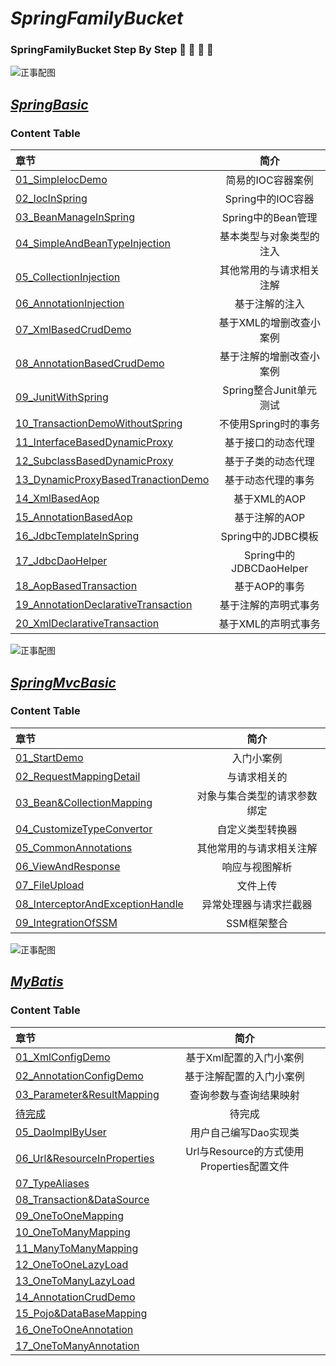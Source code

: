 # *SpringFamilyBucket* 

### SpringFamilyBucket Step By Step 🍔 🍟 🍕 🍺

![正事配图](https://github.com/NoMoreThanAWord/SpringFamilyBucket/raw/master/Resource/IMG/a.jpeg)



## ***[SpringBasic](https://github.com/undermoonoldman/SpringFamilyBucket/tree/master/SpringBasic)***

### Content Table

| 章节                                                         |           简介           |
| :----------------------------------------------------------- | :----------------------: |
| [01_SimpleIocDemo](https://github.com/undermoonoldman/SpringFamilyBucket/tree/master/SpringMvcBasic/01_SimpleIocDemo) |    简易的IOC容器案例     |
| [02_IocInSpring](https://github.com/undermoonoldman/SpringFamilyBucket/tree/master/SpringMvcBasic/02_IocInSpring) |    Spring中的IOC容器     |
| [03_BeanManageInSpring](https://github.com/undermoonoldman/SpringFamilyBucket/tree/master/SpringMvcBasic/03_BeanManageInSpring) |    Spring中的Bean管理    |
| [04_SimpleAndBeanTypeInjection](https://github.com/undermoonoldman/SpringFamilyBucket/tree/master/SpringMvcBasic/04_SimpleAndBeanTypeInjection) | 基本类型与对象类型的注入 |
| [05_CollectionInjection](https://github.com/undermoonoldman/SpringFamilyBucket/tree/master/SpringMvcBasic/05_CollectionInjection) | 其他常用的与请求相关注解 |
| [06_AnnotationInjection](https://github.com/undermoonoldman/SpringFamilyBucket/tree/master/SpringMvcBasic/06_AnnotationInjection) |      基于注解的注入      |
| [07_XmlBasedCrudDemo](https://github.com/undermoonoldman/SpringFamilyBucket/tree/master/SpringMvcBasic/07_XmlBasedCrudDemo) | 基于XML的增删改查小案例  |
| [08_AnnotationBasedCrudDemo](https://github.com/undermoonoldman/SpringFamilyBucket/tree/master/SpringMvcBasic/08_AnnotationBasedCrudDemo) | 基于注解的增删改查小案例 |
| [09_JunitWithSpring](https://github.com/undermoonoldman/SpringFamilyBucket/tree/master/SpringMvcBasic/09_JunitWithSpring) | Spring整合Junit单元测试  |
| [10_TransactionDemoWithoutSpring](https://github.com/undermoonoldman/SpringFamilyBucket/tree/master/SpringMvcBasic/10_TransactionDemoWithoutSpring) |   不使用Spring时的事务   |
| [11_InterfaceBasedDynamicProxy](https://github.com/undermoonoldman/SpringFamilyBucket/tree/master/SpringMvcBasic/11_InterfaceBasedDynamicProxy) |    基于接口的动态代理    |
| [12_SubclassBasedDynamicProxy](https://github.com/undermoonoldman/SpringFamilyBucket/tree/master/SpringMvcBasic/12_SubclassBasedDynamicProxy) |    基于子类的动态代理    |
| [13_DynamicProxyBasedTranactionDemo](https://github.com/undermoonoldman/SpringFamilyBucket/tree/master/SpringMvcBasic/13_DynamicProxyBasedTranactionDemo) |    基于动态代理的事务    |
| [14_XmlBasedAop](https://github.com/undermoonoldman/SpringFamilyBucket/tree/master/SpringMvcBasic/14_XmlBasedAop) |       基于XML的AOP       |
| [15_AnnotationBasedAop](https://github.com/undermoonoldman/SpringFamilyBucket/tree/master/SpringMvcBasic/15_AnnotationBasedAop) |      基于注解的AOP       |
| [16_JdbcTemplateInSpring](https://github.com/undermoonoldman/SpringFamilyBucket/tree/master/SpringMvcBasic/16_JdbcTemplateInSpring) |    Spring中的JDBC模板    |
| [17_JdbcDaoHelper](https://github.com/undermoonoldman/SpringFamilyBucket/tree/master/SpringMvcBasic/17_JdbcDaoHelper) | Spring中的JDBCDaoHelper  |
| [18_AopBasedTransaction](https://github.com/undermoonoldman/SpringFamilyBucket/tree/master/SpringMvcBasic/18_AopBasedTransaction) |      基于AOP的事务       |
| [19_AnnotationDeclarativeTransaction](https://github.com/undermoonoldman/SpringFamilyBucket/tree/master/SpringMvcBasic/19_AnnotationDeclarativeTransaction) |   基于注解的声明式事务   |
| [20_XmlDeclarativeTransaction](https://github.com/undermoonoldman/SpringFamilyBucket/tree/master/SpringMvcBasic/20_XmlDeclarativeTransaction) |   基于XML的声明式事务    |



![正事配图](https://github.com/NoMoreThanAWord/SpringFamilyBucket/raw/master/Resource/IMG/d.jpeg)

## ***[SpringMvcBasic](https://github.com/undermoonoldman/SpringFamilyBucket/tree/master/SpringMvcBasic)***

### Content Table

| 章节                                                         |             简介             |
| :----------------------------------------------------------- | :--------------------------: |
| [01_StartDemo](https://github.com/undermoonoldman/SpringFamilyBucket/tree/master/SpringMvcBasic/01_StartDemo) |          入门小案例          |
| [02_RequestMappingDetail](https://github.com/undermoonoldman/SpringFamilyBucket/tree/master/SpringMvcBasic/02_RequestMappingDetail) |         与请求相关的         |
| [03_Bean&CollectionMapping](https://github.com/undermoonoldman/SpringFamilyBucket/tree/master/SpringMvcBasic/03_Bean&CollectionMapping) | 对象与集合类型的请求参数绑定 |
| [04_CustomizeTypeConvertor](https://github.com/undermoonoldman/SpringFamilyBucket/tree/master/SpringMvcBasic/04_CustomizeTypeConvertor) |       自定义类型转换器       |
| [05_CommonAnnotations](https://github.com/undermoonoldman/SpringFamilyBucket/tree/master/SpringMvcBasic/05_CommonAnnotations) |   其他常用的与请求相关注解   |
| [06_ViewAndResponse](https://github.com/undermoonoldman/SpringFamilyBucket/tree/master/SpringMvcBasic/06_ViewAndResponse) |        响应与视图解析        |
| [07_FileUpload](https://github.com/undermoonoldman/SpringFamilyBucket/tree/master/SpringMvcBasic/07_FileUpload) |           文件上传           |
| [08_InterceptorAndExceptionHandle](https://github.com/undermoonoldman/SpringFamilyBucket/tree/master/SpringMvcBasic/08_InterceptorAndExceptionHandle) |    异常处理器与请求拦截器    |
| [09_IntegrationOfSSM](https://github.com/undermoonoldman/SpringFamilyBucket/tree/master/SpringMvcBasic/09_IntegrationOfSSM) |         SSM框架整合          |



![正事配图](https://github.com/NoMoreThanAWord/SpringFamilyBucket/raw/master/Resource/IMG/f.jpeg)

## ***[MyBatis](https://github.com/undermoonoldman/SpringFamilyBucket/tree/master/MyBatisBasic)***

### Content Table

| 章节                                                         |                   简介                    |
| :----------------------------------------------------------- | :---------------------------------------: |
| [01_XmlConfigDemo](https://github.com/undermoonoldman/SpringFamilyBucket/tree/master/MyBatisBasic/01_XmlConfigDemo) |          基于Xml配置的入门小案例          |
| [02_AnnotationConfigDemo](https://github.com/undermoonoldman/SpringFamilyBucket/tree/master/MyBatisBasic/02_AnnotationConfigDemo) |         基于注解配置的入门小案例          |
| [03_Parameter&ResultMapping](https://github.com/undermoonoldman/SpringFamilyBucket/tree/master/MyBatisBasic/03_Parameter&ResultMapping) |          查询参数与查询结果映射           |
| [待完成](https://github.com/undermoonoldman/SpringFamilyBucket/tree/master/MyBatisBasic) |                  待完成                   |
| [05_DaoImplByUser](https://github.com/undermoonoldman/SpringFamilyBucket/tree/master/MyBatisBasic/05_DaoImplByUser) |           用户自己编写Dao实现类           |
| [06_Url&ResourceInProperties](https://github.com/undermoonoldman/SpringFamilyBucket/tree/master/MyBatisBasic/06_Url&ResourceInProperties) | Url与Resource的方式使用Properties配置文件 |
| [07_TypeAliases](https://github.com/undermoonoldman/SpringFamilyBucket/tree/master/MyBatisBasic/07_TypeAliases) |                                           |
| [08_Transaction&DataSource](https://github.com/undermoonoldman/SpringFamilyBucket/tree/master/MyBatisBasic/08_Transaction&DataSource) |                                           |
| [09_OneToOneMapping](https://github.com/undermoonoldman/SpringFamilyBucket/tree/master/MyBatisBasic/09_OneToOneMapping) |                                           |
| [10_OneToManyMapping](https://github.com/undermoonoldman/SpringFamilyBucket/tree/master/MyBatisBasic/10_OneToManyMapping) |                                           |
| [11_ManyToManyMapping](https://github.com/undermoonoldman/SpringFamilyBucket/tree/master/MyBatisBasic/11_ManyToManyMapping) |                                           |
| [12_OneToOneLazyLoad](https://github.com/undermoonoldman/SpringFamilyBucket/tree/master/MyBatisBasic/12_OneToOneLazyLoad) |                                           |
| [13_OneToManyLazyLoad](https://github.com/undermoonoldman/SpringFamilyBucket/tree/master/MyBatisBasic/13_OneToManyLazyLoad) |                                           |
| [14_AnnotationCrudDemo](https://github.com/undermoonoldman/SpringFamilyBucket/tree/master/MyBatisBasic/14_AnnotationCrudDemo) |                                           |
| [15_Pojo&DataBaseMapping](https://github.com/undermoonoldman/SpringFamilyBucket/tree/master/MyBatisBasic/15_Pojo&DataBaseMapping) |                                           |
| [16_OneToOneAnnotation](https://github.com/undermoonoldman/SpringFamilyBucket/tree/master/MyBatisBasic/16_OneToOneAnnotation) |                                           |
| [17_OneToManyAnnotation](https://github.com/undermoonoldman/SpringFamilyBucket/tree/master/MyBatisBasic/17_OneToManyAnnotation) |                                           |

